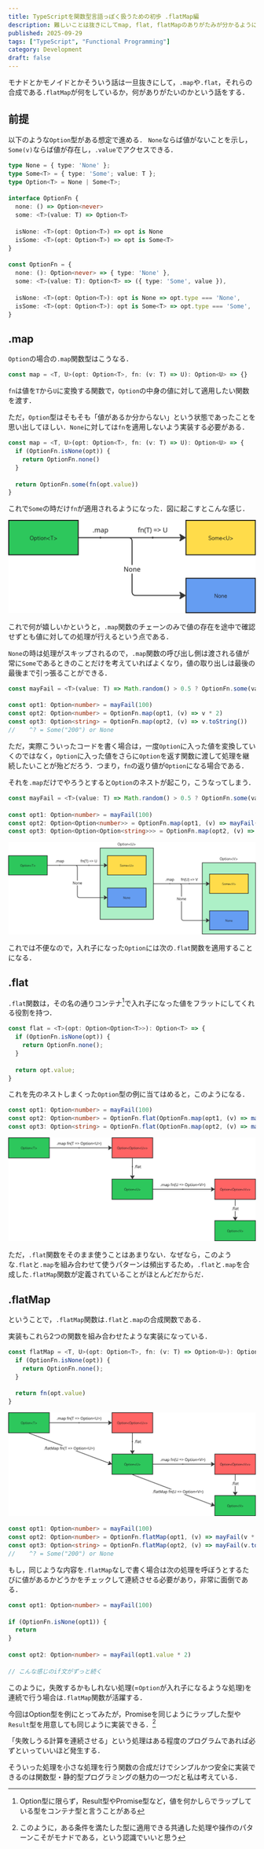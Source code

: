 ```yaml
---
title: TypeScriptを関数型言語っぽく扱うための初歩 .flatMap編
description: 難しいことは抜きにしてmap, flat, flatMapのありがたみが分かるようになる
published: 2025-09-29
tags: ["TypeScript", "Functional Programming"]
category: Development
draft: false
---
```


モナドとかモノイドとかそういう話は一旦抜きにして，`.map`や`.flat`，それらの合成である`.flatMap`が何をしているか，何がありがたいのかという話をする．

## 前提

以下のような`Option`型がある想定で進める．
`None`ならば値がないことを示し，`Some(v)`ならば値が存在し，`.value`でアクセスできる．

```ts
type None = { type: 'None' };
type Some<T> = { type: 'Some'; value: T };
type Option<T> = None | Some<T>;

interface OptionFn {
  none: () => Option<never>
  some: <T>(value: T) => Option<T>
  
  isNone: <T>(opt: Option<T>) => opt is None
  isSome: <T>(opt: Option<T>) => opt is Some<T>
}

const OptionFn = {
  none: (): Option<never> => { type: 'None' },
  some: <T>(value: T): Option<T> => ({ type: 'Some', value }),

  isNone: <T>(opt: Option<T>): opt is None => opt.type === 'None',
  isSome: <T>(opt: Option<T>): opt is Some<T> => opt.type === 'Some',
}

```

## .map

`Option`の場合の`.map`関数型はこうなる．

```ts
const map = <T, U>(opt: Option<T>, fn: (v: T) => U): Option<U> => {}
```

`fn`は値を`T`から`U`に変換する関数で，`Option`の中身の値に対して適用したい関数を渡す．

ただ，`Option`型はそもそも「値があるか分からない」という状態であったことを思い出してほしい．`None`に対しては`fn`を適用しないよう実装する必要がある．

```ts
const map = <T, U>(opt: Option<T>, fn: (v: T) => U): Option<U> => {
  if (OptionFn.isNone(opt)) {
    return OptionFn.none()
  }

  return OptionFn.some(fn(opt.value))
}
```

これで`Some`の時だけ`fn`が適用されるようになった．図に起こすとこんな感じ．

![map](image/map.png)

これで何が嬉しいかというと，`.map`関数のチェーンのみで値の存在を途中で確認せずとも値に対しての処理が行えるという点である．

`None`の時は処理がスキップされるので，`.map`関数の呼び出し側は渡される値が常に`Some`であるときのことだけを考えていればよくなり，値の取り出しは最後の最後まで引っ張ることができる．

```ts
const mayFail = <T>(value: T) => Math.random() > 0.5 ? OptionFn.some(value) : OptionFn.none();

const opt1: Option<number> = mayFail(100)
const opt2: Option<number> = OptionFn.map(opt1, (v) => v * 2)
const opt3: Option<string> = OptionFn.map(opt2, (v) => v.toString()) 
//    ^? = Some("200") or None
```

ただ，実際こういったコードを書く場合は，一度`Option`に入った値を変換していくのではなく，`Option`に入った値をさらに`Option`を返す関数に渡して処理を継続したいことが殆どだろう．つまり，`fn`の返り値が`Option`になる場合である．

それを`.map`だけでやろうとすると`Option`のネストが起こり，こうなってしまう．

```ts
const mayFail = <T>(value: T) => Math.random() > 0.5 ? OptionFn.some(value) : OptionFn.none();

const opt1: Option<number> = mayFail(100)
const opt2: Option<Option<number>> = OptionFn.map(opt1, (v) => mayFail(v * 2))
const opt3: Option<Option<Option<string>>> = OptionFn.map(opt2, (v) => OptionFn.map(v, (x) => mayFail(x.toString())))
```

![OptionNest](image/option-nest.png)

これでは不便なので，入れ子になった`Option`には次の`.flat`関数を適用することになる．

## .flat

`.flat`関数は，その名の通りコンテナ[^1]で入れ子になった値をフラットにしてくれる役割を持つ．

```ts
const flat = <T>(opt: Option<Option<T>>): Option<T> => {
  if (OptionFn.isNone(opt)) {
    return OptionFn.none();
  }

  return opt.value; 
}
```

これを先のネストしまくった`Option`型の例に当てはめると，このようになる．

```ts
const opt1: Option<number> = mayFail(100)
const opt2: Option<number> = OptionFn.flat(OptionFn.map(opt1, (v) => mayFail(v * 2)))
const opt3: Option<string> = OptionFn.flat(OptionFn.map(opt2, (v) => mayFail(v.toString())))
```

![flat-with-map](image/flat.png)

ただ，`.flat`関数をそのまま使うことはあまりない．なぜなら，このような`.flat`と`.map`を組み合わせて使うパターンは頻出するため，`.flat`と`.map`を合成した`.flatMap`関数が定義されていることがほとんどだからだ．

## .flatMap

ということで，`.flatMap`関数は`.flat`と`.map`の合成関数である．

実装もこれら2つの関数を組み合わせたような実装になっている．

```ts
const flatMap = <T, U>(opt: Option<T>, fn: (v: T) => Option<U>): Option<U> => {
  if (OptionFn.isNone(opt)) {
    return OptionFn.none();
  }
  
  return fn(opt.value)
}
```

![alt text](image/flatmap.png)

```ts
const opt1: Option<number> = mayFail(100)
const opt2: Option<number> = OptionFn.flatMap(opt1, (v) => mayFail(v * 2))
const opt3: Option<string> = OptionFn.flatMap(opt2, (v) => mayFail(v.toString()))
//    ^? = Some("200") or None
```

もし，同じような内容を`.flatMap`なしで書く場合は次の処理を呼ぼうとするたびに値があるかどうかをチェックして連続させる必要があり，非常に面倒である．

```ts
const opt1: Option<number> = mayFail(100)

if (OptionFn.isNone(opt1)) {
  return
}

const opt2: Option<number> = mayFail(opt1.value * 2)

// こんな感じのif文がずっと続く
```

このように，失敗するかもしれない処理(=`Option`が入れ子になるような処理)を連続で行う場合は`.flatMap`関数が活躍する．

今回はOption型を例にとってみたが，Promiseを同じようにラップした型や`Result`型を用意しても同じように実装できる．[^2]

「失敗しうる計算を連続させる」という処理はある程度のプログラムであれば必ずといっていいほど発生する．

そういった処理を小さな処理を行う関数の合成だけでシンプルかつ安全に実装できるのは関数型・静的型プログラミングの魅力の一つだと私は考えている．

[^1]: Option型に限らず，Result型やPromise型など，値を何かしらでラップしている型をコンテナ型と言うことがある

[^2]: このように，ある条件を満たした型に適用できる共通した処理や操作のパターンこそがモナドである，という認識でいいと思う